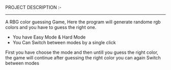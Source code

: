 PROJECT DESCRIPTION :-
<hr>
<p>
A RBG color guessing Game,
Here the program will generate randome rgb colors and you have to guess the right one.
</p>
<ul>
<li>You have Easy Mode & Hard Mode</li>
<li>You Can Switch between modes by a single click </li>
</ul>
<p>First you have choose the mode and then untill you guess the right color, the game will continue after guessing the right color you can 
again Switch between modes</p>
